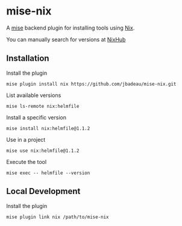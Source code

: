 # mise-nix

A [mise](https://github.com/jdx/mise) backend plugin for installing tools using [Nix](https://nixos.org/).

You can manually search for versions at [NixHub](https://www.nixhub.io/)

## Installation

Install the plugin
```shell
mise plugin install nix https://github.com/jbadeau/mise-nix.git
```

List available versions
```shell
mise ls-remote nix:helmfile
```

Install a specific version
```shell
mise install nix:helmfile@1.1.2
```

Use in a project
```shell
mise use nix:helmfile@1.1.2
```

Execute the tool
```shell
mise exec -- helmfile --version
```

## Local Development
Install the plugin
```shell
mise plugin link nix /path/to/mise-nix
```